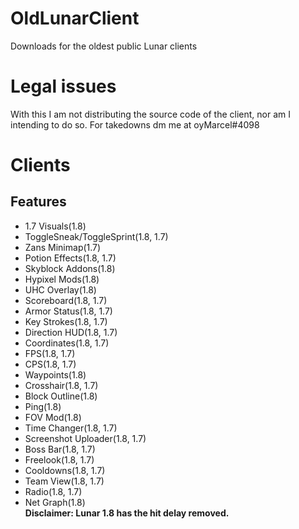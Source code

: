 # OldLunarClient
Downloads for the oldest public Lunar clients

# Legal issues
With this I am not distributing the source code of the client, nor am I intending to do so. For takedowns dm me at oyMarcel#4098

# Clients

## Features
- 1.7 Visuals(1.8)
- ToggleSneak/ToggleSprint(1.8, 1.7)
- Zans Minimap(1.7)
- Potion Effects(1.8, 1.7)
- Skyblock Addons(1.8)
- Hypixel Mods(1.8)
- UHC Overlay(1.8)
- Scoreboard(1.8, 1.7)
- Armor Status(1.8, 1.7)
- Key Strokes(1.8, 1.7)
- Direction HUD(1.8, 1.7)
- Coordinates(1.8, 1.7)
- FPS(1.8, 1.7)
- CPS(1.8, 1.7)
- Waypoints(1.8)
- Crosshair(1.8, 1.7)
- Block Outline(1.8)
- Ping(1.8)
- FOV Mod(1.8)
- Time Changer(1.8, 1.7)
- Screenshot Uploader(1.8, 1.7)
- Boss Bar(1.8, 1.7)
- Freelook(1.8, 1.7)
- Cooldowns(1.8, 1.7)
- Team View(1.8, 1.7)
- Radio(1.8, 1.7)
- Net Graph(1.8)<br>
**Disclaimer: Lunar 1.8 has the hit delay removed.**
